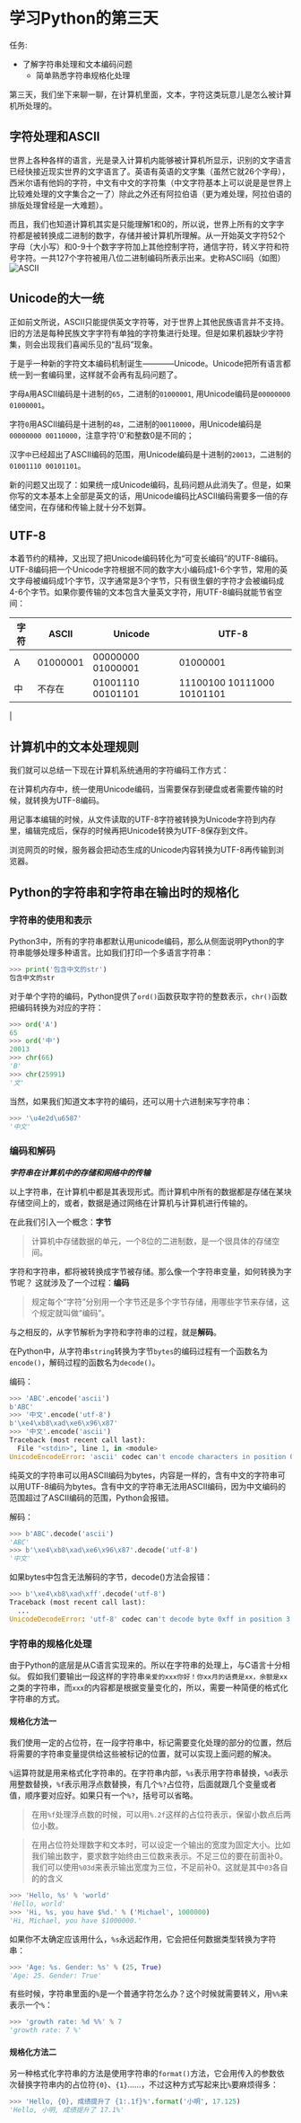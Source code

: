 # 学习Python的第三天

任务:  
- 了解字符串处理和文本编码问题
    - 简单熟悉字符串规格化处理

第三天，我们坐下来聊一聊，在计算机里面，文本，字符这类玩意儿是怎么被计算机所处理的。

## 字符处理和ASCII

世界上各种各样的语言，光是录入计算机内能够被计算机所显示，识别的文字语言已经快接近现实世界的文字语言了。英语有英语的文字集（虽然它就26个字母），西米尔语有他妈的字符，中文有中文的字符集（中文字符基本上可以说是是世界上比较难处理的文字集合之一了）除此之外还有阿拉伯语（更为难处理，阿拉伯语的排版处理曾经是一大难题）。

而且，我们也知道计算机其实是只能理解1和0的，所以说，世界上所有的文字字符都是被转换成二进制的数字，存储并被计算机所理解。从一开始英文字符52个字母（大小写）和0-9十个数字字符加上其他控制字符，通信字符，转义字符和符号字符。一共127个字符被用八位二进制编码所表示出来。史称ASCII码（如图）
![ASCII](Source/ASCII.jpg)

## Unicode的大一统
正如前文所说，ASCII只能提供英文字符等，对于世界上其他民族语言并不支持。旧的方法是每种民族文字字符有单独的字符集进行处理。但是如果机器缺少字符集，则会出现我们喜闻乐见的“乱码”现象。

于是乎一种新的字符文本编码机制诞生————Unicode。Unicode把所有语言都统一到一套编码里，这样就不会再有乱码问题了。

字母`A`用ASCII编码是十进制的`65`，二进制的`01000001`, 用Unicode编码是`00000000 01000001`。

字符`0`用ASCII编码是十进制的`48`，二进制的`00110000`，用Unicode编码是`00000000 00110000`，注意字符'0'和整数0是不同的；

汉字`中`已经超出了ASCII编码的范围，用Unicode编码是十进制的`20013`，二进制的`01001110 00101101`。

新的问题又出现了：如果统一成Unicode编码，乱码问题从此消失了。但是，如果你写的文本基本上全部是英文的话，用Unicode编码比ASCII编码需要多一倍的存储空间，在存储和传输上就十分不划算。

## UTF-8

本着节约的精神，又出现了把Unicode编码转化为“可变长编码”的UTF-8编码。UTF-8编码把一个Unicode字符根据不同的数字大小编码成1-6个字节，常用的英文字母被编码成1个字节，汉字通常是3个字节，只有很生僻的字符才会被编码成4-6个字节。如果你要传输的文本包含大量英文字符，用UTF-8编码就能节省空间：

| 字符 | ASCII | Unicode | UTF-8 |
| - | - | - | - | 
| A | 01000001 | 00000000 01000001 | 01000001 |
| 中 | 不存在 | 01001110 00101101 | 11100100 10111000 10101101
|

## 计算机中的文本处理规则

我们就可以总结一下现在计算机系统通用的字符编码工作方式：

在计算机内存中，统一使用Unicode编码，当需要保存到硬盘或者需要传输的时候，就转换为UTF-8编码。

用记事本编辑的时候，从文件读取的UTF-8字符被转换为Unicode字符到内存里，编辑完成后，保存的时候再把Unicode转换为UTF-8保存到文件。

浏览网页的时候，服务器会把动态生成的Unicode内容转换为UTF-8再传输到浏览器。

## Python的字符串和字符串在输出时的规格化

### 字符串的使用和表示
Python3中，所有的字符串都默认用unicode编码，那么从侧面说明Python的字符串能够处理多种语言。比如我们打印一个多语言字符串：
```python
>>> print('包含中文的str')
包含中文的str
```
对于单个字符的编码，Python提供了`ord()`函数获取字符的整数表示，`chr()`函数把编码转换为对应的字符：
```python
>>> ord('A')
65
>>> ord('中')
20013
>>> chr(66)
'B'
>>> chr(25991)
'文'
```
当然，如果我们知道文本字符的编码，还可以用十六进制来写字符串：
```python
>>> '\u4e2d\u6587'
'中文'
```
### 编码和解码
***字符串在计算机中的存储和网络中的传输***  

以上字符串，在计算机中都是其表现形式。而计算机中所有的数据都是存储在某块存储空间上的，或者，数据是通过网络在计算机与计算机进行传输的。

在此我们引入一个概念：**字节** 
> 计算机中存储数据的单元，一个8位的二进制数，是一个很具体的存储空间。

字符和字符串，都将被转换成字节被存储。那么像一个字符串变量，如何转换为字节呢？
这就涉及了一个过程：**编码** 
> 规定每个“字符”分别用一个字节还是多个字节存储，用哪些字节来存储，这个规定就叫做“编码”。

与之相反的，从字节解析为字符和字符串的过程，就是**解码**。

在Python中，从字符串`string`转换为字节`bytes`的编码过程有一个函数名为`encode()`，解码过程的函数名为`decode()`。

编码：
```python
>>> 'ABC'.encode('ascii')
b'ABC'
>>> '中文'.encode('utf-8')
b'\xe4\xb8\xad\xe6\x96\x87'
>>> '中文'.encode('ascii')
Traceback (most recent call last):
  File "<stdin>", line 1, in <module>
UnicodeEncodeError: 'ascii' codec can't encode characters in position 0-1: ordinal not in range(128)
```
纯英文的字符串可以用ASCII编码为bytes，内容是一样的，含有中文的字符串可以用UTF-8编码为bytes。含有中文的字符串无法用ASCII编码，因为中文编码的范围超过了ASCII编码的范围，Python会报错。

解码：
```python
>>> b'ABC'.decode('ascii')
'ABC'
>>> b'\xe4\xb8\xad\xe6\x96\x87'.decode('utf-8')
'中文'
```
如果bytes中包含无法解码的字节，decode()方法会报错：
```python
>>> b'\xe4\xb8\xad\xff'.decode('utf-8')
Traceback (most recent call last):
  ...
UnicodeDecodeError: 'utf-8' codec can't decode byte 0xff in position 3: invalid start byte
```

### 字符串的规格化处理
由于Python的底层是从C语言实现来的。所以在字符串的处理上，与C语言十分相似。
假如我们要输出一段这样的字符串`亲爱的xxx你好！你xx月的话费是xx，余额是xx`之类的字符串，而`xxx`的内容都是根据变量变化的，所以，需要一种简便的格式化字符串的方式。

#### 规格化方法一
我们使用一定的占位符，在一段字符串中，标记需要变化处理的部分的位置，然后将需要的字符串变量提供给这些被标记的位置，就可以实现上面问题的解决。

`%`运算符就是用来格式化字符串的。在字符串内部，`%s`表示用字符串替换，`%d`表示用整数替换，`%f`表示用浮点数替换，有几个`%?`占位符，后面就跟几个变量或者值，顺序要对应好。如果只有一个`%?`，括号可以省略。
> 在用`%f`处理浮点数的时候，可以用`%.2f`这样的占位符表示，保留小数点后两位小数。

> 在用占位符处理数字和文本时，可以设定一个输出的宽度为固定大小。比如我们输出数字，要求数字始终由三位数来表示。不足三位的要在前面补0。我们可以使用`%03d`来表示输出宽度为三位，不足前补0。这就是其中`03`各自的的含义
```python
>>> 'Hello, %s' % 'world'
'Hello, world'
>>> 'Hi, %s, you have $%d.' % ('Michael', 1000000)
'Hi, Michael, you have $1000000.'
```
如果你不太确定应该用什么，`%s`永远起作用，它会把任何数据类型转换为字符串：
```python
>>> 'Age: %s. Gender: %s' % (25, True)
'Age: 25. Gender: True'
```
有些时候，字符串里面的`%`是一个普通字符怎么办？这个时候就需要转义，用`%%`来表示一个`%`：
```python
>>> 'growth rate: %d %%' % 7
'growth rate: 7 %'
```

#### 规格化方法二
另一种格式化字符串的方法是使用字符串的`format()`方法，它会用传入的参数依次替换字符串内的占位符`{0}`、`{1}`……，不过这种方式写起来比`%`要麻烦得多：
```python
>>> 'Hello, {0}, 成绩提升了 {1:.1f}%'.format('小明', 17.125)
'Hello, 小明, 成绩提升了 17.1%'
```